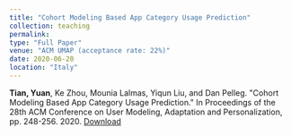 ```yaml
---
title: "Cohort Modeling Based App Category Usage Prediction"
collection: teaching
permalink: 
type: "Full Paper"
venue: "ACM UMAP (acceptance rate: 22%)"
date: 2020-06-20
location: "Italy"
---
```


**Tian, Yuan**, Ke Zhou, Mounia Lalmas, Yiqun Liu, and Dan Pelleg. "Cohort Modeling Based App Category Usage Prediction." In Proceedings of the 28th ACM Conference on User Modeling, Adaptation and Personalization, pp. 248-256. 2020. [Download](https://dl.acm.org/doi/pdf/10.1145/3340631.3394849)
